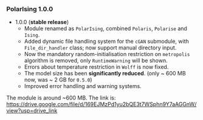 ### PolarIsing 1.0.0

- 1.0.0 (**stable release**)
  - Module renamed as `PolarIsing`, combined `Polaris`, `Polarise` and `Ising`.
  - Added dynamic file handling system for the `cGAN` submodule, with `File_dir_handler` class; now support manual directory input.
  - Now the mandatory random-initialisation restriction on `metropolis` algorithm is removed, only `RuntimeWarning` will be shown.
  - Errors about temperature restriction in `Wolff` is now fixed.
  - The model size has been **significantly reduced**. (only ~ 600 MB now, was ~ 2 GB for `0.5.0`)
  - Improved error handling and warning systems.
 
The module is around ~600 MB. The link is: https://drive.google.com/file/d/169EJMzPd1yu2bQE3t7WSphn9Y7aAGGnW/view?usp=drive_link

